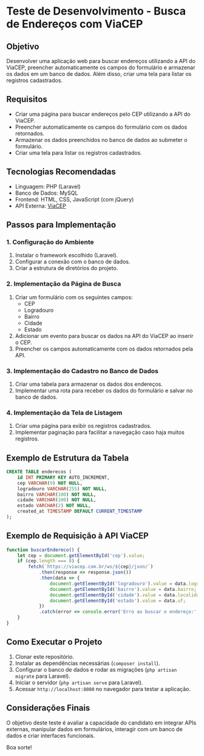 # Teste de Desenvolvimento - Busca de Endereços com ViaCEP

## Objetivo
Desenvolver uma aplicação web para buscar endereços utilizando a API do ViaCEP, preencher automaticamente os campos do formulário e armazenar os dados em um banco de dados. Além disso, criar uma tela para listar os registros cadastrados.

## Requisitos
- Criar uma página para buscar endereços pelo CEP utilizando a API do ViaCEP.
- Preencher automaticamente os campos do formulário com os dados retornados.
- Armazenar os dados preenchidos no banco de dados ao submeter o formulário.
- Criar uma tela para listar os registros cadastrados.

## Tecnologias Recomendadas
- Linguagem: PHP (Laravel)
- Banco de Dados: MySQL
- Frontend: HTML, CSS, JavaScript (com jQuery)
- API Externa: [ViaCEP](https://viacep.com.br/)

## Passos para Implementação

### 1. Configuração do Ambiente
1. Instalar o framework escolhido (Laravel).
2. Configurar a conexão com o banco de dados.
3. Criar a estrutura de diretórios do projeto.

### 2. Implementação da Página de Busca
1. Criar um formulário com os seguintes campos:
   - CEP
   - Logradouro
   - Bairro
   - Cidade
   - Estado
2. Adicionar um evento para buscar os dados na API do ViaCEP ao inserir o CEP.
3. Preencher os campos automaticamente com os dados retornados pela API.

### 3. Implementação do Cadastro no Banco de Dados
1. Criar uma tabela para armazenar os dados dos endereços.
2. Implementar uma rota para receber os dados do formulário e salvar no banco de dados.

### 4. Implementação da Tela de Listagem
1. Criar uma página para exibir os registros cadastrados.
2. Implementar paginação para facilitar a navegação caso haja muitos registros.

## Exemplo de Estrutura da Tabela
```sql
CREATE TABLE enderecos (
    id INT PRIMARY KEY AUTO_INCREMENT,
    cep VARCHAR(9) NOT NULL,
    logradouro VARCHAR(255) NOT NULL,
    bairro VARCHAR(100) NOT NULL,
    cidade VARCHAR(100) NOT NULL,
    estado VARCHAR(2) NOT NULL,
    created_at TIMESTAMP DEFAULT CURRENT_TIMESTAMP
);
```

## Exemplo de Requisição à API ViaCEP
```javascript
function buscarEndereco() {
    let cep = document.getElementById('cep').value;
    if (cep.length === 8) {
        fetch(`https://viacep.com.br/ws/${cep}/json/`)
            .then(response => response.json())
            .then(data => {
                document.getElementById('logradouro').value = data.logradouro;
                document.getElementById('bairro').value = data.bairro;
                document.getElementById('cidade').value = data.localidade;
                document.getElementById('estado').value = data.uf;
            })
            .catch(error => console.error('Erro ao buscar o endereço:', error));
    }
}
```

## Como Executar o Projeto
1. Clonar este repositório.
2. Instalar as dependências necessárias (`composer install`).
3. Configurar o banco de dados e rodar as migrações (`php artisan migrate` para Laravel).
4. Iniciar o servidor (`php artisan serve` para Laravel).
5. Acessar `http://localhost:8000` no navegador para testar a aplicação.

## Considerações Finais
O objetivo deste teste é avaliar a capacidade do candidato em integrar APIs externas, manipular dados em formulários, interagir com um banco de dados e criar interfaces funcionais.

Boa sorte!

